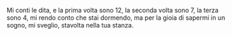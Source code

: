 Mi conti le dita, e la prima volta sono 12,
la seconda volta sono 7, la terza sono 4,
mi rendo conto che stai dormendo, ma per
la gioia di sapermi in un sogno, mi sveglio,
stavolta nella tua stanza.


